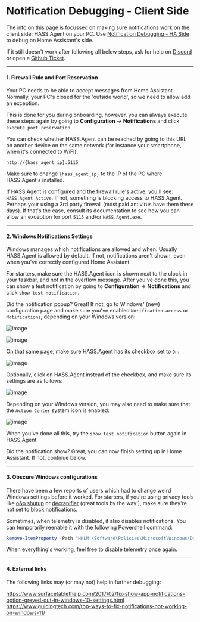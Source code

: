 # Notification Debugging - Client Side

The info on this page is focussed on making sure notifications work on the client side: HASS.Agent on your PC. Use [Notification Debugging - HA Side](https://github.com/LAB02-Research/HASS.Agent/wiki/Notification-Debugging-:-HA-Side) to debug on Home Assistant's side.

If it still doesn't work after following all below steps, ask for help on [Discord](https://discord.gg/nMvqzwrVBU) or open a [Github Ticket](https://github.com/LAB02-Research/HASS.Agent/issues).

----

#### 1. Firewall Rule and Port Reservation

Your PC needs to be able to accept messages from Home Assistant. Normally, your PC's closed for the 'outside world', so we need to allow add an exception. 

This is done for you during onboarding, however, you can always execute these steps again by going to **Configuration** -> **Notifications** and click `execute port reservation`.

You can check whether HASS.Agent can be reached by going to this URL on another device on the same network (for instance your smartphone, when it's connected to WiFi):

`http://{hass_agent_ip}:5115` 

Make sure to change `{hass_agent_ip}` to the IP of the PC where HASS.Agent's installed. 

If HASS.Agent is configured and the firewall rule's active, you'll see: `HASS.Agent Active`. If not, something is blocking access to HASS.Agent. Perhaps your using a 3rd party firewall (most paid antivirus have them these days). If that's the case, consult its documentation to see how you can allow an exception for port `5115` and/or `HASS.Agent.exe`.

----

#### 2. Windows Notifications Settings

Windows manages which notifications are allowed and when. Usually HASS.Agent is allowed by default. If not, notifications aren't shown, even when you've correctly configured Home Assistant.

For starters, make sure the HASS.Agent icon is shown next to the clock in your taskbar, and not in the overflow message. After you've done this, you can show a test notification by going to **Configuration** -> **Notifications** and click `show test notification`.

Did the notification popup? Great! If not, go to Windows' (new) configuration page and make sure you've enabled `Notification access` or `Notifications`, depending on your Windows version:

![image](https://user-images.githubusercontent.com/81011038/160234660-4cf9875b-7961-4e52-882b-2e92cf14bf0a.png)

![image](https://user-images.githubusercontent.com/81011038/160234677-2ec285b7-2236-48a0-808c-1744c7940453.png)

On that same page, make sure HASS.Agent has its checkbox set to `On`:

![image](https://user-images.githubusercontent.com/81011038/160234705-37d0a079-b5e5-472a-9809-8629d5cf0b46.png)

Optionally, click on HASS.Agent instead of the checkbox, and make sure its settings are as follows:

![image](https://user-images.githubusercontent.com/81011038/160234724-db2f6336-d6d2-46c0-9856-52438a115ed6.png)

Depending on your Windows version, you may also need to make sure that the `Action Center` system icon is enabled:

![image](https://user-images.githubusercontent.com/81011038/160234962-8a1df96d-9aef-4771-a686-2b1b2b04bb87.png)

When you've done all this, try the `show test notification` button again in HASS.Agent. 

Did the notification show? Great, you can now finish setting up in Home Assistant. If not, continue below.

----

#### 3. Obscure Windows configurations

There have been a few reports of users which had to change weird Windows settings before it worked. For starters, if you're using privacy tools like [o&o shutup](https://www.oo-software.com/en/shutup10) or [decrapifier](https://github.com/n1snt/Windows-Decrapifier) (great tools by the way!), make sure they're not set to block notifications.

Sometimes, when telemetry is disabled, it also disables notifications. You can temporarily reenable it with the following Powershell command:

```powershell
Remove-ItemProperty -Path "HKLM:\Software\Policies\Microsoft\Windows\DataCollection" -Name "AllowTelemetry"
```

When everything's working, feel free to disable telemetry once again.

----

#### 4. External links

The following links may (or may not) help in further debugging:

https://www.surfacetablethelp.com/2017/02/fix-show-app-notifications-option-greyed-out-in-windows-10-settings.html
https://www.guidingtech.com/top-ways-to-fix-notifications-not-working-on-windows-11/
